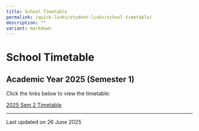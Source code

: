 ```yaml
---
title: School Timetable
permalink: /quick-links/student-links/school-timetable/
description: ""
variant: markdown
---
```

School Timetable
================

Academic Year 2025 (Semester 1)
-------------------------------

Click the links below to view the timetable:

[2025 Sem 2 Timetable](/files/2025_SEM_2_Timetable_CMclasses_26_06_2025_new.pdf)



* * *

Last updated on 26 June 2025